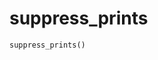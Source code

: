 <h1 id="datasetdatabase.utils.tools.suppress_prints">suppress_prints</h1>

```python
suppress_prints()
```

